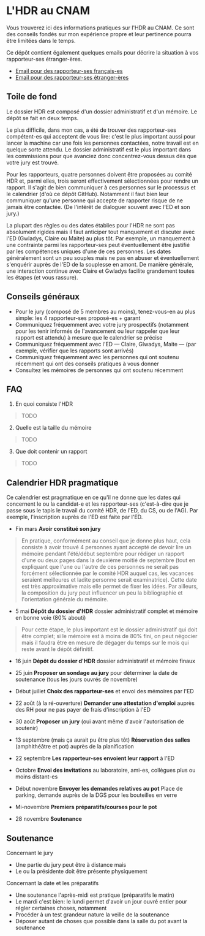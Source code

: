 # L'HDR au CNAM

Vous trouverez ici des informations pratiques sur l'HDR au CNAM.  Ce sont des conseils fondés sur mon expérience propre et leur pertinence pourra être limitées dans le temps.

Ce dépôt contient également quelques emails pour décrire la situation à vos rapporteur-ses étranger-ères.

* [Email pour des rapporteur-ses français-es](email_contact_rapp_fr.md)
* [Email pour des rapporteur-ses étranger-ères](email_contact_rapp_en.md)

## Toile de fond

Le dossier HDR est composé d'un dossier administratif et d'un mémoire.  Le dépôt se fait en deux temps.

Le plus difficile, dans mon cas, a été de trouver des rapporteur-ses compétent-es qui acceptent de vous lire: c'est le plus important aussi pour lancer la machine car une fois les personnes contactées, notre travail est en quelque sorte attendu.  Le dossier administratif est le plus important dans les commissions pour que avanciez donc concentrez-vous dessus dès que votre jury est trouvé.

Pour les rapporteurs, quatre personnes doivent être proposées au comité HDR et, parmi elles, trois seront effectivement sélectionnées pour rendre un rapport. Il s'agit de bien communiquer à ces personnes sur le processus et le calendrier (d'où ce dépôt GitHub).  Notamment il faut bien leur communiquer qu'une personne qui accepte de rapporter risque de ne jamais être contactée.  (De l'intérêt de dialoguer souvent avec l'ED et son jury.)

La plupart des règles ou des dates établies pour l'HDR ne sont pas absolument rigides mais il faut anticiper tout manquement et discuter avec l'ED (Gwladys, Claire ou Maite) au plus tôt.  Par exemple, un manquement à une contrainte parmi les rapporteur-ses peut éventuellement être justifié par les compétences uniques d'une de ces personnes. Les dates généralement sont un peu souples mais ne pas en abuser et éventuellement s'enquérir auprès de l'ED de la souplesse en amont.  De manière générale, une interaction continue avec Claire et Gwladys facilite grandement toutes les étapes (et vous rassure).

## Conseils généraux

* Pour le jury (composé de 5 membres au moins), tenez-vous-en au plus simple: les 4 rapporteur-ses proposé-es + garant
* Communiquez fréquemment avec votre jury prospectifs (notamment pour les tenir informés de l'avancement ou leur rappeler que leur rapport est attendu) à mesure que le calendrier se précise
* Communiquez fréquemment avec l'ED — Claire, Glwadys, Maite — (par exemple, vérifier que les rapports sont arrivés)
* Communiquez fréquemment avec les personnes qui ont soutenu récemment qui ont des conseils pratiques à vous donner
* Consultez les mémoires de personnes qui ont soutenu récemment

## FAQ

1. En quoi consiste l'HDR

> TODO

2. Quelle est la taille du mémoire

> TODO

3. Que doit contenir un rapport

> TODO
 
## Calendrier HDR pragmatique

Ce calendrier est pragmatique en ce qu'il ne donne que les dates qui concernent le ou la candidat-e et les rapporteur-ses (c'est-à-dire que je passe sous le tapis le travail du comité HDR, de l'ED, du CS, ou de l'AG).  Par exemple, l'inscription auprès de l'ED est faite par l'ED.

* Fin mars **Avoir constitué son jury**

> En pratique, conformément au conseil que je donne plus haut, cela consiste à avoir trouvé 4 personnes ayant accepté de devoir lire un mémoire pendant l'été/début septembre pour rédiger un rapport d'une ou deux pages dans la deuxième moitié de septembre (tout en expliquant que l'une ou l'autre de ces personnes ne serait pas forcément sélectionnée par le comité HDR auquel cas, les vacances seraient meilleures et ladite personne serait examinatrice). Cette date est très approximative mais elle permet de fixer les idées.  Par ailleurs, la composition du jury peut influencer un peu la bibliographie et l'orientation générale du mémoire.

* 5 mai **Dépôt du dossier d'HDR** dossier administratif complet et mémoire en bonne voie (80% abouti)

> Pour cette étape, le plus important est le dossier administratif qui doit être complet; si le mémoire est à moins de 80% fini, on peut négocier mais il faudra être en mesure de dégager du temps sur le mois qui reste avant le dépôt définitif.

* 16 juin **Dépôt du dossier d'HDR** dossier administratif et mémoire finaux

* 25 juin **Proposer un sondage au jury** pour déterminer la date de soutenance (tous les jours ouvrés de novembre)

* Début juillet **Choix des rapporteur-ses** et envoi des mémoires par l'ED

* 22 août (à la ré-ouverture) **Demander une attestation d'emploi** auprès des RH pour ne pas payer de frais d'inscription à l'ED

* 30 août **Proposer un jury** (oui avant même d'avoir l'autorisation de soutenir)

* 13 septembre (mais ça aurait pu être plus tôt) **Réservation des salles** (amphithéâtre et pot) auprès de la planification

* 22 septembre **Les rapporteur-ses envoient leur rapport** à l'ED

* Octobre **Envoi des invitations** au laboratoire, ami-es, collègues plus ou moins distant-es

* Début novembre **Envoyer les demandes relatives au pot** Place de parking, demande auprès de la DGS pour les bouteilles en verre

* Mi-novembre **Premiers préparatifs/courses pour le pot**

* 28 novembre **Soutenance**

## Soutenance

Concernant le jury

* Une partie du jury peut être à distance mais
* Le ou la présidente doit être présente physiquement

Concernant la date et les préparatifs

* Une soutenance l'après-midi est pratique (préparatifs le matin)
* Le mardi c'est bien: le lundi permet d'avoir un jour ouvré entier pour régler certaines choses, notamment
* Procéder à un test grandeur nature la veille de la soutenance
* Déposer autant de choses que possible dans la salle du pot avant la soutenance
